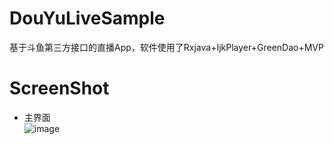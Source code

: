 # DouYuLiveSample
  基于斗鱼第三方接口的直播App，软件使用了Rxjava+IjkPlayer+GreenDao+MVP 
# ScreenShot
- 主界面 
<br> ![image](https://github.com/LZzzzz/DouYuLiveSample/blob/master/screen-shot/Screenshot_20170117-163600.png)
